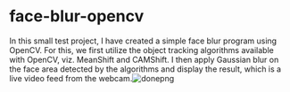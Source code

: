 # face-blur-opencv
In this small test project, I have created a simple face blur program using OpenCV. For this, we first utilize the object tracking algorithms available with OpenCV, 
viz. MeanShift and CAMShift. I then apply Gaussian blur on the face area detected by the algorithms and display the result, which is a live video feed from the webcam.![donepng](https://user-images.githubusercontent.com/63134916/193299192-689011ef-ce12-4fed-8198-04cdbbcf4693.png)

